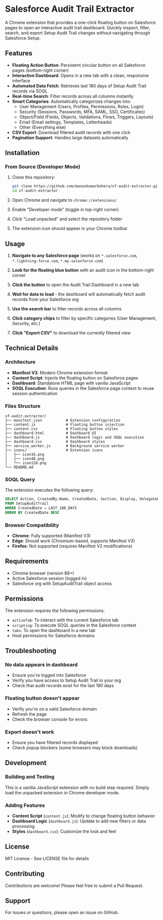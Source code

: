 # Salesforce Audit Trail Extractor

A Chrome extension that provides a one-click floating button on Salesforce pages to open an interactive audit trail dashboard. Quickly inspect, filter, search, and export Setup Audit Trail changes without navigating through Salesforce Setup.

## Features

- **Floating Action Button**: Persistent circular button on all Salesforce pages (bottom-right corner)
- **Interactive Dashboard**: Opens in a new tab with a clean, responsive interface
- **Automated Data Fetch**: Retrieves last 180 days of Setup Audit Trail records via SOQL
- **Real-time Search**: Filter records across all columns instantly
- **Smart Categories**: Automatically categorizes changes into:
  - User Management (Users, Profiles, Permissions, Roles, Login)
  - Security (Sessions, Passwords, MFA, SAML, SSO, Certificates)
  - Object/Field (Fields, Objects, Validations, Flows, Triggers, Layouts)
  - Email (Email settings, Templates, Letterheads)
  - Other (Everything else)
- **CSV Export**: Download filtered audit records with one click
- **Pagination Support**: Handles large datasets automatically

## Installation

### From Source (Developer Mode)

1. Clone this repository:
   ```bash
   git clone https://github.com/manaskumarbehera/sf-audit-extractor.git
   cd sf-audit-extractor
   ```

2. Open Chrome and navigate to `chrome://extensions/`

3. Enable "Developer mode" (toggle in top-right corner)

4. Click "Load unpacked" and select the repository folder

5. The extension icon should appear in your Chrome toolbar

## Usage

1. **Navigate to any Salesforce page** (works on `*.salesforce.com`, `*.lightning.force.com`, `*.my.salesforce.com`)

2. **Look for the floating blue button** with an audit icon in the bottom-right corner

3. **Click the button** to open the Audit Trail Dashboard in a new tab

4. **Wait for data to load** - the dashboard will automatically fetch audit records from your Salesforce org

5. **Use the search bar** to filter records across all columns

6. **Click category chips** to filter by specific categories (User Management, Security, etc.)

7. **Click "Export CSV"** to download the currently filtered view

## Technical Details

### Architecture

- **Manifest V3**: Modern Chrome extension format
- **Content Script**: Injects the floating button on Salesforce pages
- **Dashboard**: Standalone HTML page with vanilla JavaScript
- **SOQL Execution**: Runs queries in the Salesforce page context to reuse session authentication

### Files Structure

```
sf-audit-extractor/
├── manifest.json           # Extension configuration
├── content.js              # Floating button injection
├── content.css             # Floating button styles
├── dashboard.html          # Dashboard UI
├── dashboard.js            # Dashboard logic and SOQL execution
├── dashboard.css           # Dashboard styles
├── service_worker.js       # Background service worker
├── icons/                  # Extension icons
│   ├── icon16.png
│   ├── icon48.png
│   └── icon128.png
└── README.md
```

### SOQL Query

The extension executes the following query:

```sql
SELECT Action, CreatedBy.Name, CreatedDate, Section, Display, DelegateUser
FROM SetupAuditTrail
WHERE CreatedDate = LAST_180_DAYS
ORDER BY CreatedDate DESC
```

### Browser Compatibility

- **Chrome**: Fully supported (Manifest V3)
- **Edge**: Should work (Chromium-based, supports Manifest V3)
- **Firefox**: Not supported (requires Manifest V2 modifications)

## Requirements

- Chrome browser (version 88+)
- Active Salesforce session (logged in)
- Salesforce org with SetupAuditTrail object access

## Permissions

The extension requires the following permissions:

- `activeTab`: To interact with the current Salesforce tab
- `scripting`: To execute SOQL queries in the Salesforce context
- `tabs`: To open the dashboard in a new tab
- Host permissions for Salesforce domains

## Troubleshooting

### No data appears in dashboard
- Ensure you're logged into Salesforce
- Verify you have access to Setup Audit Trail in your org
- Check that audit records exist for the last 180 days

### Floating button doesn't appear
- Verify you're on a valid Salesforce domain
- Refresh the page
- Check the browser console for errors

### Export doesn't work
- Ensure you have filtered records displayed
- Check popup blockers (some browsers may block downloads)

## Development

### Building and Testing

This is a vanilla JavaScript extension with no build step required. Simply load the unpacked extension in Chrome developer mode.

### Adding Features

- **Content Script** (`content.js`): Modify to change floating button behavior
- **Dashboard Logic** (`dashboard.js`): Update to add new filters or data processing
- **Styles** (`dashboard.css`): Customize the look and feel

## License

MIT License - See LICENSE file for details

## Contributing

Contributions are welcome! Please feel free to submit a Pull Request.

## Support

For issues or questions, please open an issue on GitHub.
